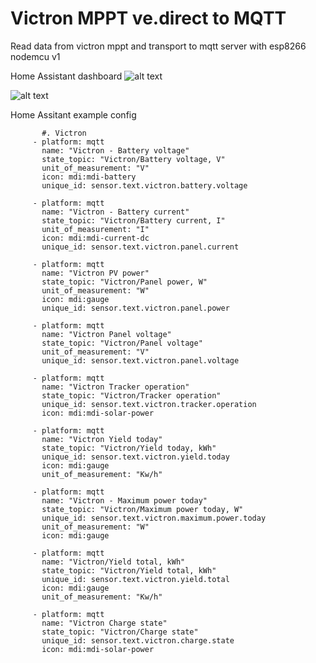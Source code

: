 # Victron MPPT ve.direct to MQTT

Read data from victron mppt and transport to mqtt server with esp8266 nodemcu v1

Home Assistant dashboard
![alt text](https://github.com/KinDR007/Victron-MPPT-ve.direct-to-MQTT/blob/master/HA.png?raw=true)


![alt text](https://github.com/KinDR007/Victron-MPPT-ve.direct-to-MQTT/blob/master/MQTTExplorerVictronToMQTT.png?raw=true)

Home Assitant example config

```
       #. Victron
     - platform: mqtt
       name: "Victron - Battery voltage"
       state_topic: "Victron/Battery voltage, V"
       unit_of_measurement: "V"
       icon: mdi:mdi-battery
       unique_id: sensor.text.victron.battery.voltage
       
     - platform: mqtt
       name: "Victron - Battery current"
       state_topic: "Victron/Battery current, I"
       unit_of_measurement: "I"
       icon: mdi:mdi-current-dc
       unique_id: sensor.text.victron.panel.current
       
     - platform: mqtt
       name: "Victron PV power"
       state_topic: "Victron/Panel power, W"
       unit_of_measurement: "W"
       icon: mdi:gauge
       unique_id: sensor.text.victron.panel.power
       
     - platform: mqtt
       name: "Victron Panel voltage"
       state_topic: "Victron/Panel voltage"
       unit_of_measurement: "V"  
       unique_id: sensor.text.victron.panel.voltage
       
     - platform: mqtt
       name: "Victron Tracker operation"
       state_topic: "Victron/Tracker operation"
       unique_id: sensor.text.victron.tracker.operation
       icon: mdi:mdi-solar-power

     - platform: mqtt
       name: "Victron Yield today"
       state_topic: "Victron/Yield today, kWh"
       unique_id: sensor.text.victron.yield.today
       icon: mdi:gauge  
       unit_of_measurement: "Kw/h"
       
     - platform: mqtt
       name: "Victron - Maximum power today"
       state_topic: "Victron/Maximum power today, W"
       unique_id: sensor.text.victron.maximum.power.today
       unit_of_measurement: "W"
       icon: mdi:gauge       
       
     - platform: mqtt
       name: "Victron/Yield total, kWh"
       state_topic: "Victron/Yield total, kWh"
       unique_id: sensor.text.victron.yield.total
       icon: mdi:gauge  
       unit_of_measurement: "Kw/h"
       
     - platform: mqtt
       name: "Victron Charge state"
       state_topic: "Victron/Charge state"
       unique_id: sensor.text.victron.charge.state
       icon: mdi:mdi-solar-power
```
